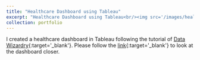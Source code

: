 ```yaml
---
title: "Healthcare Dashboard using Tableau"
excerpt: "Healthcare Dashboard using Tableau<br/><img src='/images/healthcare_dashboard.png'>"
collection: portfolio
---
```


I created a healthcare dashboard in Tableau following the tutorial of [Data Wizardry](https://www.youtube.com/watch?v=7uwf1mA62zI){:target='_blank'}. Please follow the [link](https://github.com/kemalozalp/HackerRank-SQL-problems-and-answers/tree/main){:target='_blank'} to look at the dashboard closer.
